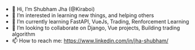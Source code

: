 - 👋 Hi, I’m Shubham Jha (@Kiraboi)
- 👀 I’m interested in learning new things, and helping others
- 🌱 I’m currently learning FastAPI, VueJs, Trading, Renforcement Learning
- 💞️ I’m looking to collaborate on Django, Vue projects, Building trading algorithm
- 📫 How to reach me: https://www.linkedin.com/in/jha-shubham/

<!---
Kiraboi/Kiraboi is a ✨ special ✨ repository because its `README.md` (this file) appears on your GitHub profile.
You can click the Preview link to take a look at your changes.
--->
